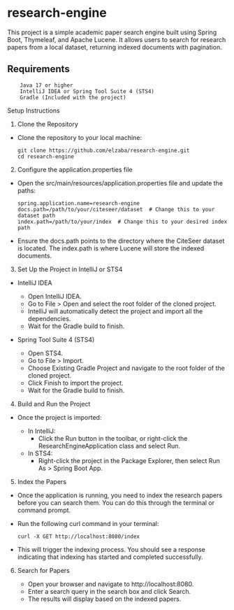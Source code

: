 # research-engine

This project is a simple academic paper search engine built using Spring Boot, Thymeleaf, and Apache Lucene. It allows users to search for research papers from a local dataset, returning indexed documents with pagination.

## Requirements
```
    Java 17 or higher
    IntelliJ IDEA or Spring Tool Suite 4 (STS4)
    Gradle (Included with the project)
```

Setup Instructions
1. Clone the Repository

- Clone the repository to your local machine:
  ```
  git clone https://github.com/elzaba/research-engine.git
  cd research-engine
  ```

2. Configure the application.properties file

- Open the src/main/resources/application.properties file and update the paths:
  ```
  spring.application.name=research-engine
  docs.path=/path/to/your/citeseer/dataset  # Change this to your dataset path
  index.path=/path/to/your/index  # Change this to your desired index path
  ```
- Ensure the docs.path points to the directory where the CiteSeer dataset is located. The index.path is where Lucene will store the indexed documents.

3. Set Up the Project in IntelliJ or STS4
- IntelliJ IDEA

    - Open IntelliJ IDEA.
    - Go to File > Open and select the root folder of the cloned project.
    - IntelliJ will automatically detect the project and import all the dependencies.
    - Wait for the Gradle build to finish.

- Spring Tool Suite 4 (STS4)

    - Open STS4.
    - Go to File > Import.
    - Choose Existing Gradle Project and navigate to the root folder of the cloned project.
    - Click Finish to import the project.
    - Wait for the Gradle build to finish.

4. Build and Run the Project

- Once the project is imported:

    - In IntelliJ:
        - Click the Run button in the toolbar, or right-click the ResearchEngineApplication class and select Run.
    - In STS4:
        - Right-click the project in the Package Explorer, then select Run As > Spring Boot App.

5. Index the Papers

- Once the application is running, you need to index the research papers before you can search them. You can do this through the terminal or command prompt.

- Run the following curl command in your terminal:
  ```
  curl -X GET http://localhost:8080/index
  ```
- This will trigger the indexing process. You should see a response indicating that indexing has started and completed successfully.
6. Search for Papers

    - Open your browser and navigate to http://localhost:8080.
    - Enter a search query in the search box and click Search.
    - The results will display based on the indexed papers.  

